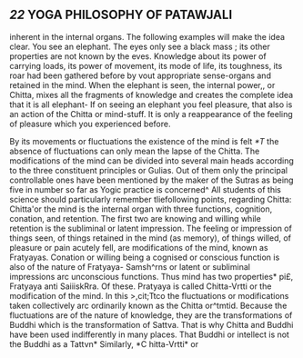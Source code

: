 ## *22* **YOGA PHILOSOPHY OF PATAWJALI**

inherent in the internal organs. The following examples will make the idea clear. You see an elephant. The eyes only see a black mass ; its other properties are not known by the eves. Knowledge about its power of carrying loads, its power of movement, its mode of life, its toughness, its roar had been gathered before by vout appropriate sense-organs and retained in the mind. When the elephant is seen, the internal power,, or Chitta, mixes all the fragments of knowledge and creates the complete idea that it is all elephant- If on seeing an elephant you feel pleasure, that also is an action of the Chitta or mind-stuff. It is only a reappearance of the feeling of pleasure which you experienced before.

By its movements or fluctuations the existence of the mind is felt *\*T* the absence of fluctuations can only mean the lapse of the Chitta. The modifications of the mind can be divided into several main heads according to the three constituent principles or Gulias. Out of them only the principal controllable ones have been mentioned by the maker of the Sutras as being five in number so far as Yogic practice is concerned^ All students of this science should particularly remember tliefollowing points, regarding Chitta: Chitta'or the mind is the internal organ with three functions, cognition, conation, and retention. The first two are knowing and willing while retention is the subliminal or latent impression. The feeling or impression of things seen, of things retained in the mind (as memory), of things willed, of pleasure or pain acutely fell, are modifications of the mind, known as Fratyayas. Conation or willing being a cognised or conscious function is also of the nature of Fratyaya- Samsh^rns or latent or subliminal impressions arc unconscious functions. Thus mind has two properties\* pi£, Fratyaya anti SaiiiskRra. Of these. Pratyaya is called Chitta-Vrtti or the modification of the mind. In this >,cit;Ttco the fluctuations or modifications taken collectively arc ordinarily known as the Chitta or^tmtid. Because the fluctuations are of the nature of knowledge, they are the transformations of Buddhi which is the transformation of Sattva. That is why Chitta and Buddhi have been used indifferently in many places. That Buddhi or intellect is not the Buddhi as a Tattvn\* Similarly, \*C hitta-Vrtti\* or